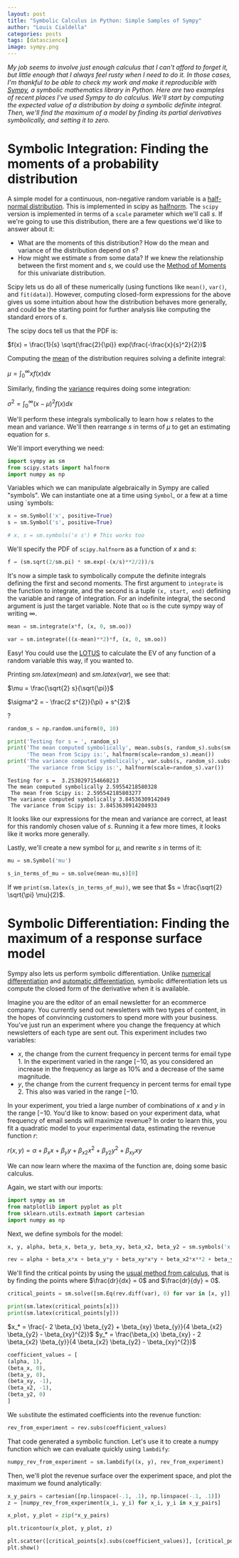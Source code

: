 ```yaml
---
layout: post
title: "Symbolic Calculus in Python: Simple Samples of Sympy"
author: "Louis Cialdella"
categories: posts
tags: [datascience]
image: sympy.png
---
```


_My job seems to involve just enough calculus that I can't afford to forget it, but little enough that I always feel rusty when I need to do it. In those cases, I'm thankful to be able to check my work and make it reproducible with [Sympy](https://www.sympy.org/en/index.html), a symbolic mathematics library in Python. Here are two examples of recent places I've used Sympy to do calculus. We'll start by computing the expected value of a distribution by doing a symbolic definite integral. Then, we'll find the maximum of a model by finding its partial derivatives symbolically, and setting it to zero._

# Symbolic Integration: Finding the moments of a probability distribution

A simple model for a continuous, non-negative random variable is a [half-normal distribution](https://en.wikipedia.org/wiki/Half-normal_distribution). This is implemented in scipy as [halfnorm](https://docs.scipy.org/doc/scipy/reference/generated/scipy.stats.halfnorm.html). The `scipy` version is implemented in terms of a `scale` parameter which we'll call $s$. If we're going to use this distribution, there are a few questions we'd like to answer about it:
- What are the moments of this distribution? How do the mean and variance of the distribution depend on $s$?
- How might we estimate $s$ from some data? If we knew the relationship between the first moment and $s$, we could use the [Method of Moments](https://en.wikipedia.org/wiki/Method_of_moments_(statistics)) for this univariate distribution.

Scipy lets us do all of these numerically (using functions like `mean()`, `var()`, and `fit(data)`). However, computing closed-form expressions for the above gives us some intuition about how the distribution behaves more generally, and could be the starting point for further analysis like computing the standard errors of $s$.

The scipy docs tell us that the PDF is:

$f(x) = \frac{1}{s} \sqrt{\frac{2}{\pi}} exp(\frac{-\frac{x}{s}^2}{2})$

Computing the [mean](https://en.wikipedia.org/wiki/Expected_value#Absolutely_continuous_case) of the distribution requires solving a definite integral:

$\mu = \int_{0}^{\infty} x f(x) dx$

Similarly, finding the [variance](https://en.wikipedia.org/wiki/Variance#Definition) requires doing some integration:

$\sigma^2 = \int_{0}^{\infty} (x - \mu)^2 f(x) dx$

We'll perform these integrals symbolically to learn how $s$ relates to the mean and variance. We'll then rearrange $s$ in terms of $\mu$ to get an estimating equation for $s$.

We'll import everything we need:

```python
import sympy as sm
from scipy.stats import halfnorm
import numpy as np
```

Variables which we can manipulate algebraically in Sympy are called "symbols". We can instantiate one at a time using `Symbol`, or a few at a time using `symbols:

```python
x = sm.Symbol('x', positive=True)
s = sm.Symbol('s', positive=True)

# x, s = sm.symbols('x s') # This works too
```

We'll specify the PDF of `scipy.halfnorm` as a function of $x$ and $s$:

```python
f = (sm.sqrt(2/sm.pi) * sm.exp(-(x/s)**2/2))/s
```

It's now a simple task to symbolically compute the definite integrals defining the first and second moments. The first argument to `integrate` is the function to integrate, and the second is a tuple `(x, start, end)` defining the variable and range of integration. For an indefinite integral, the second argument is just the target variable. Note that `oo` is the cute sympy way of writing $\infty$.

```python
mean = sm.integrate(x*f, (x, 0, sm.oo))

var = sm.integrate(((x-mean)**2)*f, (x, 0, sm.oo))
```

Easy! You could use the [LOTUS](https://en.wikipedia.org/wiki/Law_of_the_unconscious_statistician) to calculate the EV of any function of a random variable this way, if you wanted to.

Printing $sm.latex(mean)$ and $sm.latex(var)$, we see that:

$\mu = \frac{\sqrt{2} s}{\sqrt{\pi}}$

$\sigma^2 = - \frac{2 s^{2}}{\pi} + s^{2}$

?

```python
random_s = np.random.uniform(0, 10)

print('Testing for s = ', random_s)
print('The mean computed symbolically', mean.subs(s, random_s).subs(sm.pi, np.pi).evalf(), '\n',
      'The mean from Scipy is:', halfnorm(scale=random_s).mean())
print('The variance computed symbolically', var.subs(s, random_s).subs(sm.pi, np.pi).evalf(), '\n',
      'The variance from Scipy is:', halfnorm(scale=random_s).var())
```
```
Testing for s =  3.2530297154660213
The mean computed symbolically 2.59554218580328
 The mean from Scipy is: 2.595542185803277
The variance computed symbolically 3.84536309142049
 The variance from Scipy is: 3.8453630914204933
```

It looks like our expressions for the mean and variance are correct, at least for this randomly chosen value of $s$. Running it a few more times, it looks like it works more generally.

Lastly, we'll create a new symbol for $\mu$, and rewrite $s$ in terms of it:

```python
mu = sm.Symbol('mu')

s_in_terms_of_mu = sm.solve(mean-mu,s)[0]
```

If we `print(sm.latex(s_in_terms_of_mu))`, we see that $s = \frac{\sqrt{2} \sqrt{\pi} \mu}{2}$. 

# Symbolic Differentiation: Finding the maximum of a response surface model

Sympy also lets us perform symbolic differentiation. Unlike [numerical differentiation](https://en.wikipedia.org/wiki/Numerical_differentiation) and [automatic differentiation](https://en.wikipedia.org/wiki/Automatic_differentiation), symbolic differentiation lets us compute the closed form of the derivative when it is available.

Imagine you are the editor of an email newsletter for an ecommerce company. You currently send out newsletters with two types of content, in the hopes of convinncing customers to spend more with your business. You've just run an experiment where you change the frequency at which newsletters of each type are sent out. This experiment includes two variables:
- $x$, the change from the current frequency in percent terms for email type 1. In the experiment varied in the range $[-10%, 10%]$, as you considered an increase in the frequency as large as 10% and a decrease of the same magnitude.
- $y$, the change from the current frequency in percent terms for email type 2. This also was varied in the range $[-10%, 10%]$.

In your experiment, you tried a large number of combinations of $x$ and $y$ in the range $[-10%, 10%]$. You'd like to know: based on your experiment data, what frequency of email sends will maximize revenue? In order to learn this, you fit a quadratic model to your experimental data, estimating the revenue function $r$:

$r(x, y) = \alpha + \beta_x x + \beta_y y + \beta_{x2} x^2 + \beta_{y2} y^2 + \beta_{xy} xy$

We can now learn where the maxima of the function are, doing some basic calculus.

Again, we start with our imports:

```python
import sympy as sm
from matplotlib import pyplot as plt
from sklearn.utils.extmath import cartesian
import numpy as np
```

Next, we define symbols for the model:

```python
x, y, alpha, beta_x, beta_y, beta_xy, beta_x2, beta_y2 = sm.symbols('x y alpha beta_x beta_y beta_xy beta_x2 beta_y2')

rev = alpha + beta_x*x + beta_y*y + beta_xy*x*y + beta_x2*x**2 + beta_y2*y**2 
```

We'll find the critical points by using the [usual method from calculus](https://en.wikipedia.org/wiki/Second_partial_derivative_test), that is by finding the points where $\frac{dr}{dx} = 0$ and $\frac{dr}{dy} = 0$.

```python
critical_points = sm.solve([sm.Eq(rev.diff(var), 0) for var in [x, y]], [x, y])

print(sm.latex(critical_points[x]))
print(sm.latex(critical_points[y]))
```

$x_* = \frac{- 2 \beta_{x} \beta_{y2} + \beta_{xy} \beta_{y}}{4 \beta_{x2} \beta_{y2} - \beta_{xy}^{2}}$
$y_* = \frac{\beta_{x} \beta_{xy} - 2 \beta_{x2} \beta_{y}}{4 \beta_{x2} \beta_{y2} - \beta_{xy}^{2}}$

```python
coefficient_values = [
(alpha, 1),
(beta_x, 0), 
(beta_y, 0), 
(beta_xy, -1), 
(beta_x2, -1), 
(beta_y2, 0)
]
```

We `subs`titute the estimated coefficients into the revenue function:
```python
rev_from_experiment = rev.subs(coefficient_values)
```

That code generated a symbolic function. Let's use it to create a numpy function which we can evaluate quickly using `lambdify`:
```python
numpy_rev_from_experiment = sm.lambdify((x, y), rev_from_experiment)
```

Then, we'll plot the revenue surface over the experiment space, and plot the maximum we found analytically:
```python
x_y_pairs = cartesian([np.linspace(-.1, .1), np.linspace(-.1, .1)])
z = [numpy_rev_from_experiment(x_i, y_i) for x_i, y_i in x_y_pairs]

x_plot, y_plot = zip(*x_y_pairs)

plt.tricontour(x_plot, y_plot, z)

plt.scatter([critical_points[x].subs(coefficient_values)], [critical_points[y].subs(coefficient_values)], marker='x')
plt.show()
```
